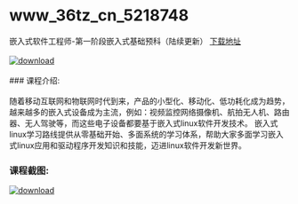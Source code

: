 # www_36tz_cn_5218748
嵌入式软件工程师-第一阶段嵌入式基础预科（陆续更新）
[下载地址](http://www.36tz.cn/article/5218748 "下载地址")
<br/></br>[![download](http://36tz.cn/muke_img/2021_03_1-3-300x152.png "下载地址")](http://www.36tz.cn/article/5218748 "下载地址")
<br/></br>### 课程介绍:<br/></br>随着移动互联网和物联网时代到来，产品的小型化、移动化、低功耗化成为趋势，越来越多的嵌入式设备成为主流，例如：视频监控网络摄像机、航拍无人机、路由器、无人驾驶等，而这些电子设备都要基于嵌入式linux软件开发技术。 嵌入式linux学习路线提供从零基础开始、多面系统的学习体系，帮助大家多面学习嵌入式linux应用和驱动程序开发知识和技能，迈进linux软件开发新世界。

### 课程截图:
[![download](http://36tz.cn/muke_img/2021_03_2-3.png "下载地址")](http://www.36tz.cn/article/5218748 "下载地址")
